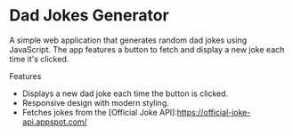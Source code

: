 <h1>Dad Jokes Generator</h1>

A simple web application that generates random dad jokes using JavaScript. The app features a button to fetch and display a new joke each time it's clicked.

Features

- Displays a new dad joke each time the button is clicked.
- Responsive design with modern styling.
- Fetches jokes from the [Official Joke API]:https://official-joke-api.appspot.com/
